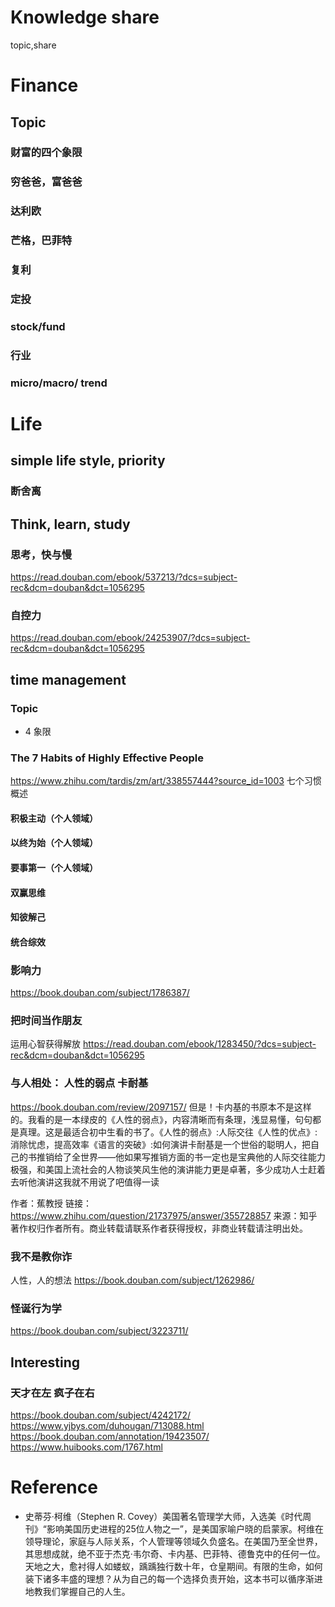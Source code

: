 # Knowledge share
topic,share

# Finance
## Topic
### 财富的四个象限

### 穷爸爸，富爸爸

### 达利欧

### 芒格，巴菲特

### 复利

### 定投

### stock/fund
### 行业
### micro/macro/ trend

# Life
## simple life style, priority
### 断舍离

## Think, learn, study
### 思考，快与慢
https://read.douban.com/ebook/537213/?dcs=subject-rec&dcm=douban&dct=1056295

### 自控力
https://read.douban.com/ebook/24253907/?dcs=subject-rec&dcm=douban&dct=1056295

## time management
### Topic
- 4 象限

### The 7 Habits of Highly Effective People
https://www.zhihu.com/tardis/zm/art/338557444?source_id=1003
七个习惯概述
#### 积极主动（个人领域）
#### 以终为始（个人领域）
#### 要事第一（个人领域）
#### 双赢思维
#### 知彼解己
#### 统合综效

### 影响力
https://book.douban.com/subject/1786387/

### 把时间当作朋友
运用心智获得解放
https://read.douban.com/ebook/1283450/?dcs=subject-rec&dcm=douban&dct=1056295

### 与人相处： 人性的弱点 卡耐基
https://book.douban.com/review/2097157/
但是！卡内基的书原本不是这样的。我看的是一本绿皮的《人性的弱点》，内容清晰而有条理，浅显易懂，句句都是真理。这是最适合初中生看的书了。《人性的弱点》:人际交往《人性的优点》:消除忧虑，提高效率《语言的突破》:如何演讲卡耐基是一个世俗的聪明人，把自己的书推销给了全世界——他如果写推销方面的书一定也是宝典他的人际交往能力极强，和美国上流社会的人物谈笑风生他的演讲能力更是卓著，多少成功人士赶着去听他演讲这我就不用说了吧值得一读

作者：蕉教授
链接：https://www.zhihu.com/question/21737975/answer/355728857
来源：知乎
著作权归作者所有。商业转载请联系作者获得授权，非商业转载请注明出处。


### 我不是教你诈
人性，人的想法
https://book.douban.com/subject/1262986/

### 怪诞行为学
https://book.douban.com/subject/3223711/

## Interesting
### 天才在左 疯子在右
https://book.douban.com/subject/4242172/
https://www.yjbys.com/duhougan/713088.html
https://book.douban.com/annotation/19423507/
https://www.huibooks.com/1767.html

# Reference
- 史蒂芬·柯维（Stephen R. Covey）美国著名管理学大师，入选美《时代周刊》“影响美国历史进程的25位人物之一”，是美国家喻户晓的启蒙家。柯维在领导理论，家庭与人际关系，个人管理等领域久负盛名。在美国乃至全世界，其思想成就，绝不亚于杰克·韦尔奇、卡内基、巴菲特、德鲁克中的任何一位。天地之大，愈衬得人如蝼蚁，踽踽独行数十年，仓皇期间。有限的生命，如何装下诸多丰盛的理想？从为自己的每一个选择负责开始，这本书可以循序渐进地教我们掌握自己的人生。
